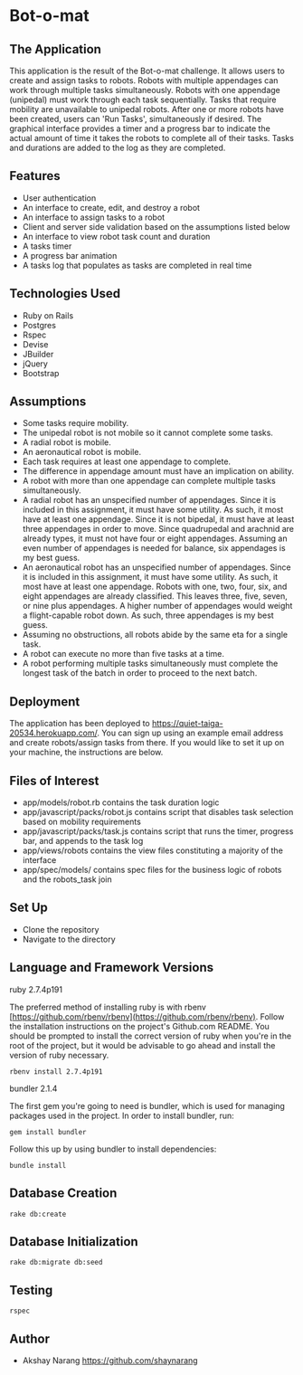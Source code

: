 # Bot-o-mat

## The Application
This application is the result of the Bot-o-mat challenge. It allows users to create and assign tasks to robots. Robots with multiple appendages can work through multiple tasks simultaneously. Robots with one appendage (unipedal) must work through each task sequentially. Tasks that require mobility are unavailable to unipedal robots. After one or more robots have been created, users can 'Run Tasks', simultaneously if desired. The graphical interface provides a timer and a progress bar to indicate the actual amount of time it takes the robots to complete all of their tasks. Tasks and durations are added to the log as they are completed.

## Features
- User authentication
- An interface to create, edit, and destroy a robot
- An interface to assign tasks to a robot
- Client and server side validation based on the assumptions listed below
- An interface to view robot task count and duration
- A tasks timer
- A progress bar animation
- A tasks log that populates as tasks are completed in real time

## Technologies Used
- Ruby on Rails
- Postgres
- Rspec
- Devise
- JBuilder
- jQuery
- Bootstrap

## Assumptions
- Some tasks require mobility.
- The unipedal robot is not mobile so it cannot complete some tasks.
- A radial robot is mobile.
- An aeronautical robot is mobile.
- Each task requires at least one appendage to complete.
- The difference in appendage amount must have an implication on ability.
- A robot with more than one appendage can complete multiple tasks simultaneously.
- A radial robot has an unspecified number of appendages. Since it is included in this assignment, it must have some utility. As such, it most have at least one appendage. Since it is not bipedal, it must have at least three appendages in order to move. Since quadrupedal and arachnid are already types, it must not have four or eight appendages. Assuming an even number of appendages is needed for balance, six appendages is my best guess.
- An aeronautical robot has an unspecified number of appendages. Since it is included in this assignment, it must have some utility. As such, it most have at least one appendage. Robots with one, two, four, six, and eight appendages are already classified. This leaves three, five, seven, or nine plus appendages. A higher number of appendages would weight a flight-capable robot down. As such, three appendages is my best guess.
- Assuming no obstructions, all robots abide by the same eta for a single task.
- A robot can execute no more than five tasks at a time.
- A robot performing multiple tasks simultaneously must complete the longest task of the batch in order to proceed to the next batch.

## Deployment
The application has been deployed to https://quiet-taiga-20534.herokuapp.com/. You can sign up using an example email address and create robots/assign tasks from there. If you would like to set it up on your machine, the instructions are below.

## Files of Interest
- app/models/robot.rb contains the task duration logic
- app/javascript/packs/robot.js contains script that disables task selection based on mobility requirements
- app/javascript/packs/task.js contains script that runs the timer, progress bar, and appends to the task log
- app/views/robots contains the view files constituting a majority of the interface
- app/spec/models/ contains spec files for the business logic of robots and the robots_task join

## Set Up
- Clone the repository
- Navigate to the directory

## Language and Framework Versions

ruby 2.7.4p191

The preferred method of installing ruby is with rbenv [https://github.com/rbenv/rbenv](https://github.com/rbenv/rbenv).
Follow the installation instructions on the project's Github.com README. You should be prompted to install the correct
version of ruby when you're in the root of the project, but it would be advisable to go ahead and install the version
of ruby necessary.

```
rbenv install 2.7.4p191
```

bundler 2.1.4

The first gem you're going to need is bundler, which is used for managing packages used in the project. In order to
install bundler, run:

```
gem install bundler
```

Follow this up by using bundler to install dependencies:

```
bundle install
```

## Database Creation

```
rake db:create
```

## Database Initialization

```
rake db:migrate db:seed
```

## Testing

```
rspec
```

## Author
- Akshay Narang <https://github.com/shaynarang>
